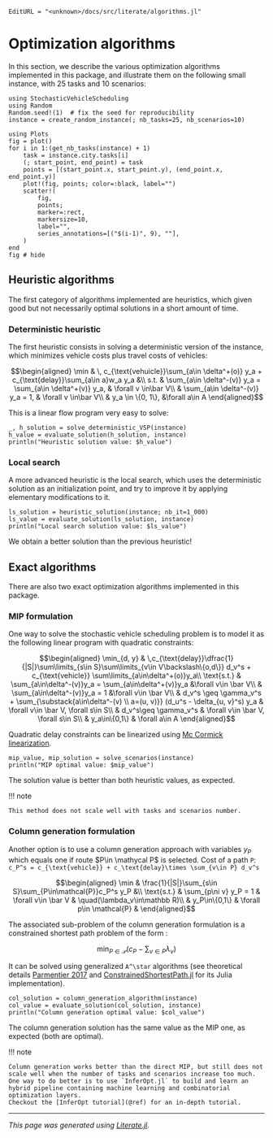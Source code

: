 ```@meta
EditURL = "<unknown>/docs/src/literate/algorithms.jl"
```

# Optimization algorithms

In this section, we describe the various optimization algorithms implemented in this
package, and illustrate them on the following small instance, with 25 tasks and 10 scenarios:

````@example algorithms
using StochasticVehicleScheduling
using Random
Random.seed!(1)  # fix the seed for reproducibility
instance = create_random_instance(; nb_tasks=25, nb_scenarios=10)

using Plots
fig = plot()
for i in 1:(get_nb_tasks(instance) + 1)
    task = instance.city.tasks[i]
    (; start_point, end_point) = task
    points = [(start_point.x, start_point.y), (end_point.x, end_point.y)]
    plot!(fig, points; color=:black, label="")
    scatter!(
        fig,
        points;
        marker=:rect,
        markersize=10,
        label="",
        series_annotations=[("$(i-1)", 9), ""],
    )
end
fig # hide
````

## Heuristic algorithms

The first category of algorithms implemented are heuristics, which given good but not
necessarily optimal solutions in a short amount of time.

### Deterministic heuristic

The first heuristic consists in solving a deterministic version of the instance, which
minimizes vehicle costs plus travel costs of vehicles:

```math
\begin{aligned}
\min & \, c_{\text{vehuicle}}\sum_{a\in \delta^+(o)} y_a + c_{\text{delay}}\sum_{a\in a}w_a y_a &\\
s.t. & \sum_{a\in \delta^-(v)} y_a = \sum_{a\in \delta^+(v)} y_a, & \forall v \in\bar V\\
& \sum_{a\in \delta^-(v)} y_a = 1, & \forall v \in\bar V\\
& y_a \in \{0, 1\}, &\forall a\in A
\end{aligned}
```

This is a linear flow program very easy to solve:

````@example algorithms
_, h_solution = solve_deterministic_VSP(instance)
h_value = evaluate_solution(h_solution, instance)
println("Heuristic solution value: $h_value")
````

### Local search

A more advanced heuristic is the local search, which uses the deterministic solution as an
initialization point, and try to improve it by applying elementary modifications to it.

````@example algorithms
ls_solution = heuristic_solution(instance; nb_it=1_000)
ls_value = evaluate_solution(ls_solution, instance)
println("Local search solution value: $ls_value")
````

We obtain a better solution than the previous heuristic!

## Exact algorithms

There are also two exact optimization algorithms implemented in this package.

### MIP formulation

One way to solve the stochastic vehicle scheduling problem is to model it as the following linear program with quadratic constraints:
```math
\begin{aligned}
\min_{d, y} & \,c_{\text{delay}}\dfrac{1}{|S|}\sum\limits_{s\in S}\sum\limits_{v\in V\backslash\{o,d\}} d_v^s + c_{\text{vehicle}} \sum\limits_{a\in\delta^+(o)}y_a\\
\text{s.t.} & \sum_{a\in\delta^-(v)}y_a = \sum_{a\in\delta^+(v)}y_a &\forall v\in \bar V\\
& \sum_{a\in\delta^-(v)}y_a = 1 &\forall v\in \bar V\\
& d_v^s \geq \gamma_v^s + \sum_{\substack{a\in\delta^-(v) \\ a=(u, v)}} (d_u^s - \delta_{u, v}^s) y_a & \forall v\in \bar V, \forall s\in S\\
& d_v^s\geq \gamma_v^s & \forall v\in \bar V, \forall s\in S\\
& y_a\in\{0,1\} & \forall a\in A
\end{aligned}
```
Quadratic delay constraints can be linearized using [Mc Cormick linearization](https://optimization.mccormick.northwestern.edu/index.php/McCormick_envelopes).

````@example algorithms
mip_value, mip_solution = solve_scenarios(instance)
println("MIP optimal value: $mip_value")
````

The solution value is better than both heuristic values, as expected.

!!! note

    This method does not scale well with tasks and scenarios number.

### Column generation formulation

Another option is to use a column generation approach with variables $y_P$ which equals one if route $P\in \mathycal P$ is selected.
Cost of a path ``P``: ``c_P^s = c_{\text{vehicle}} + c_\text{delay}\times \sum_{v\in P} d_v^s``

```math
\begin{aligned}
\min & \frac{1}{|S|}\sum_{s\in S}\sum_{P\in\mathcal{P}}c_P^s y_P &\\
\text{s.t.} & \sum_{p\ni v} y_P = 1 & \forall v\in \bar V & \quad(\lambda_v\in\mathbb R)\\
& y_P\in\{0,1\} & \forall p\in \mathcal{P} &
\end{aligned}
```

The associated sub-problem of the column generation formulation is a constrained shortest path problem of the form :
```math
\min_{P\in\mathcal P} (c_P  - \sum_{v\in P}\lambda_v)
```
It can be solved using generalized ``A^\star`` algorithms (see theoretical details [Parmentier 2017](https://arxiv.org/abs/1504.07880) and [ConstrainedShortestPath.jl](https://github.com/BatyLeo/ConstrainedShortestPaths.jl) for its Julia implementation).

````@example algorithms
col_solution = column_generation_algorithm(instance)
col_value = evaluate_solution(col_solution, instance)
println("Column generation optimal value: $col_value")
````

The column generation solution has the same value as the MIP one, as expected (both are optimal).

!!! note

    Column generation works better than the direct MIP, but still does not scale well when the number of tasks and scenarios increase too much.
    One way to do better is to use `InferOpt.jl` to build and learn an hybrid pipeline containing machine learning and combinatorial optimization layers.
    Checkout the [InferOpt tutorial](@ref) for an in-depth tutorial.

---

*This page was generated using [Literate.jl](https://github.com/fredrikekre/Literate.jl).*

